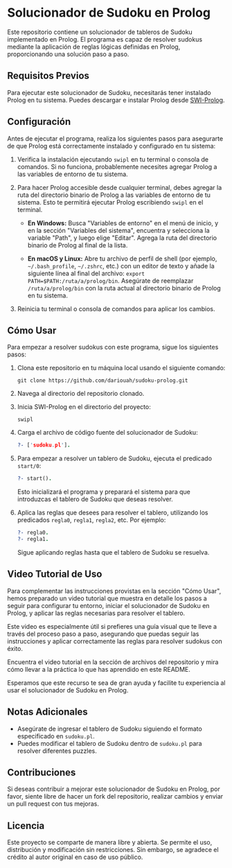
# Solucionador de Sudoku en Prolog

Este repositorio contiene un solucionador de tableros de Sudoku implementado en Prolog. El programa es capaz de resolver sudokus mediante la aplicación de reglas lógicas definidas en Prolog, proporcionando una solución paso a paso.

## Requisitos Previos

Para ejecutar este solucionador de Sudoku, necesitarás tener instalado Prolog en tu sistema. Puedes descargar e instalar Prolog desde [SWI-Prolog](https://www.swi-prolog.org/Download.html).

## Configuración

Antes de ejecutar el programa, realiza los siguientes pasos para asegurarte de que Prolog está correctamente instalado y configurado en tu sistema:

1. Verifica la instalación ejecutando `swipl` en tu terminal o consola de comandos. Si no funciona, probablemente necesites agregar Prolog a las variables de entorno de tu sistema.
2. Para hacer Prolog accesible desde cualquier terminal, debes agregar la ruta del directorio binario de Prolog a las variables de entorno de tu sistema. Esto te permitirá ejecutar Prolog escribiendo `swipl` en el terminal.

   - **En Windows:** Busca "Variables de entorno" en el menú de inicio, y en la sección "Variables del sistema", encuentra y selecciona la variable "Path", y luego elige "Editar". Agrega la ruta del directorio binario de Prolog al final de la lista.
   
   - **En macOS y Linux:** Abre tu archivo de perfil de shell (por ejemplo, `~/.bash_profile`, `~/.zshrc`, etc.) con un editor de texto y añade la siguiente línea al final del archivo: `export PATH=$PATH:/ruta/a/prolog/bin`. Asegúrate de reemplazar `/ruta/a/prolog/bin` con la ruta actual al directorio binario de Prolog en tu sistema.

3. Reinicia tu terminal o consola de comandos para aplicar los cambios.

## Cómo Usar

Para empezar a resolver sudokus con este programa, sigue los siguientes pasos:

1. Clona este repositorio en tu máquina local usando el siguiente comando:

   ```
   git clone https://github.com/dariouah/sudoku-prolog.git
   ```

2. Navega al directorio del repositorio clonado.

3. Inicia SWI-Prolog en el directorio del proyecto:

   ```
   swipl
   ```

4. Carga el archivo de código fuente del solucionador de Sudoku:

   ```prolog
   ?- ['sudoku.pl'].
   ```

5. Para empezar a resolver un tablero de Sudoku, ejecuta el predicado `start/0`:

   ```prolog
   ?- start().
   ```

   Esto inicializará el programa y preparará el sistema para que introduzcas el tablero de Sudoku que deseas resolver.

6. Aplica las reglas que desees para resolver el tablero, utilizando los predicados `regla0`, `regla1`, `regla2`, etc. Por ejemplo:

   ```prolog
   ?- regla0.
   ?- regla1.
   ```

   Sigue aplicando reglas hasta que el tablero de Sudoku se resuelva.

## Video Tutorial de Uso

Para complementar las instrucciones provistas en la sección "Cómo Usar", hemos preparado un video tutorial que muestra en detalle los pasos a seguir para configurar tu entorno, iniciar el solucionador de Sudoku en Prolog, y aplicar las reglas necesarias para resolver el tablero.

Este video es especialmente útil si prefieres una guía visual que te lleve a través del proceso paso a paso, asegurando que puedas seguir las instrucciones y aplicar correctamente las reglas para resolver sudokus con éxito.

Encuentra el video tutorial en la sección de archivos del repositorio y mira cómo llevar a la práctica lo que has aprendido en este README.

Esperamos que este recurso te sea de gran ayuda y facilite tu experiencia al usar el solucionador de Sudoku en Prolog.

## Notas Adicionales

- Asegúrate de ingresar el tablero de Sudoku siguiendo el formato especificado en `sudoku.pl`.
- Puedes modificar el tablero de Sudoku dentro de `sudoku.pl` para resolver diferentes puzzles.

## Contribuciones

Si deseas contribuir a mejorar este solucionador de Sudoku en Prolog, por favor, siente libre de hacer un fork del repositorio, realizar cambios y enviar un pull request con tus mejoras.

## Licencia

Este proyecto se comparte de manera libre y abierta. Se permite el uso, distribución y modificación sin restricciones. Sin embargo, se agradece el crédito al autor original en caso de uso público.
